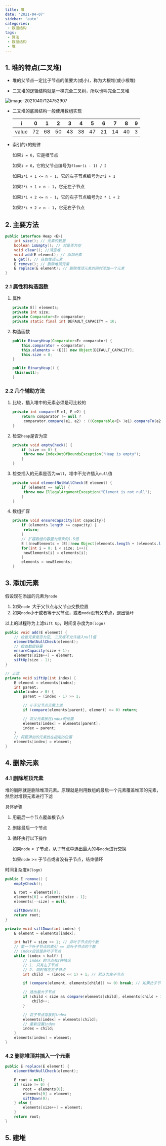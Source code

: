```yaml
---
title: 堆
date: '2021-04-07'
sidebar: 'auto'
categories:
 - 数据结构
tags:
 - 算法
 - 数据结构
 - 堆
---
```


### 

## 1. 堆的特点(二叉堆)

- 堆的父节点一定比子节点的值要大(或小)，称为大根堆(或小根堆)

- 二叉堆的逻辑结构就是一棵完全二叉树，所以也叫完全二叉堆

![image-20210407124752907](https://gitee.com/dingwanli/picture/raw/master/20210407124802.png)

- 二叉堆的底层结构一般使用数组实现

  | i     | 0    | 1    | 2    | 3    | 4    | 5    | 6    | 7    | 8    | 9    |
  | ----- | ---- | ---- | ---- | ---- | ---- | ---- | ---- | ---- | ---- | ---- |
  | value | 72   | 68   | 50   | 43   | 38   | 47   | 21   | 14   | 40   | 3    |

- 索引的`i`的规律

  如果`i = 0`，它是根节点

  如果`i > 0`，它的父节点编号为`floor(i - 1) / 2`

  如果`2*i + 1 <= n - 1`，它的左子节点编号为`2*i + 1`

  如果`2*i + 1 > n - 1`，它无左子节点

  如果`2*i + 2 <= n - 1`，它的右子节点编号为`2 * i + 2`

  如果`2*i + 2 > n - 1`，它无右子节点

## 2. 主要方法

```java
public interface Heap <E>{
    int size(); // 元素的数量
    boolean isEmpty(); // 对是否为空
    void clear(); //清空堆
    void add(E element); // 添加元素
    E get(); // 获取堆顶元素
    E remove(); // 删除堆顶元素
    E replace(E element); // 删除堆顶元素的同时添加一个元素
}
```

### 2.1 属性和构造函数

1. 属性

   ```java
   private E[] elements;
   private int size;
   private Comparator<E> comparator;
   private static final int DEFAULT_CAPACITY = 10;
   ```

2. 构造函数

   ```java
   public BinaryHeap(Comparator<E> comparator) {
       this.comparator = comparator;
       this.elements = (E[]) new Object[DEFAULT_CAPACITY];
       this.size = 0;
   }
   
   public BinaryHeap() {
   	this(null);
   }
   ```

### 2.2 几个辅助方法

1. 比较，插入堆中的元素必须是可比较的

   ```java
   private int compare(E e1, E e2) {
       return comparator != null ?
       	comparator.compare(e1, e2) : ((Comparable<E> )e1).compareTo(e2);
   }
   ```

2. 检查`heap`是否为空

   ```java
   private void emptyCheck() {
       if (size == 0) {
       	throw new IndexOutOfBoundsException("Heap is empty");
       }
   }
   ```

3. 检查插入的元素是否为`null`，堆中不允许插入`null`值

   ```java
   private void elementNotNullCheck(E element) {
       if (element == null) {
       	throw new IllegalArgumentException("Element is not null");
       }
   }
   ```

4. 数组扩容

   ```java
   private void ensureCapacity(int capacity){
       if (elements.length >= capacity) {
       	return;
       }
       // 扩容数组的容量为原来的1.5倍
       E []newElements = (E[])new Object[elements.length + (elements.length >> 1)];
       for(int i = 0; i < size; i++){
       	newElements[i] = elements[i];
       }
       elements = newElements;
   }
   ```

## 3. 添加元素

假设现在添加的元素为`node`

1. 如果`node `大于父节点与父节点交换位置
2. 如果`node`小于或者等于父节点，或者`node`没有父节点，退出循环

以上的过程称为上滤`Sift Up`，时间复杂度为`O(logn)`

```java
public void add(E element) {
    // 检查元素是否为空, 二叉堆不允许插入null值
    elementNotNullCheck(element);
    // 检查数组容量
    ensureCapacity(size + 1);
    elements[size++] = element;
    siftUp(size - 1);
}

// 上滤
private void siftUp(int index) {
    E element = elements[index];
    int parent;
    while(index > 0) {
        parent = (index - 1) >> 1;

        // 小于父节点无需上滤
        if (compare(elements[parent], element) >= 0) return;

        // 将父元素放在index的位置
        elements[index] = elements[parent];
        index = parent;
    }
    // 将要添加的元素放在指定的位置
    elements[index] = element;
}
```

## 4. 删除元素

### 4.1 删除堆顶元素

堆的删除就是删除堆顶元素。原理就是利用数组的最后一个元素覆盖堆顶的元素，然后对堆顶元素进行下滤

具体步骤

1. 用最后一个节点覆盖根节点

2. 删除最后一个节点

3. 循环执行以下操作

   如果`node` < 子节点，从子节点中选出最大的与`node`进行交换

   如果`node` >= 子节点或者没有子节点，结束循环

时间复杂度`O(logn)`

```java
public E remove() {
    emptyCheck();

    E root = elements[0];
    elements[0] = elements[size - 1];
    elements[--size] = null;

    siftDown(0);
    return root;
}

private void siftDown(int index) {
    E element = elements[index];

    int half = size >> 1; // 非叶子节点的个数
    // 第一个叶子节点的索引 == 非叶子节点的个数
    // index应该是非叶子节点
    while (index < half) {
        // index 的节点有2种情况
        // 1. 只有左子节点
        // 2. 同时有左右子节点
        int child  = (index << 1) + 1; // 默认为左子节点

        if (compare(element, elements[child]) >= 0) break; // 如果比子节点大，结束循环

        // 选出最大子节点
        if (child < size && compare(elements[child], elements[child + 1]) < 0) {
        	child++;
        }

        // 将子节点存放到index
        elements[index] = elements[child];
        // 重新设置index
        index = child;
    }
    elements[index] = element;
}
```

### 4.2 删除堆顶并插入一个元素

```java
public E replace(E element) {
    elementNotNullCheck(element);

    E root = null;
    if (size != 0) {
        root = elements[0];
        elements[0] = element;
        siftDown(0);
    } else {
        elements[size++] = element;
    }
    return root;
}
```

## 5. 建堆

